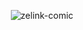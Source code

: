 ⠀⠀⠀⠀⠀⠀⠀⠀⠀⠀![zelink-comic](https://github.com/user-attachments/assets/4fe46e87-2492-46cf-8f07-828aa1047bc3)

